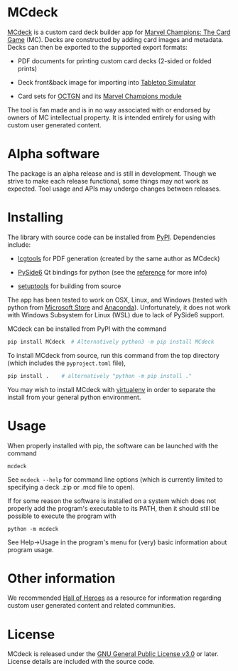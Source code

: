# MCdeck

[MCdeck](https://pypi.org/project/mcdeck/) is a custom card deck builder app for
[Marvel Champions: The Card Game](https://www.fantasyflightgames.com/en/products/marvel-champions-the-card-game/)
(MC). Decks are constructed by adding card images and metadata. Decks can then
be exported to the supported export formats:

* PDF documents for printing custom card decks (2-sided or folded prints)

* Deck front&back image for importing into
  [Tabletop Simulator](https://store.steampowered.com/app/286160/Tabletop_Simulator/)

* Card sets for [OCTGN](https://www.octgn.net/) and its
  [Marvel Champions module](https://twistedsistem.wixsite.com/octgnmarvelchampions/)

The tool is fan made and is in no way associated with or endorsed by owners of
MC intellectual property. It is intended entirely for using with custom user
generated content.

# Alpha software

The package is an alpha release and is still in development. Though we strive
to make each release functional, some things may not work as expected. Tool
usage and APIs may undergo changes between releases.

# Installing

The library with source code can be installed from
[PyPI](https://pypi.org/project/MCdeck/). Dependencies include:

- [lcgtools](https://pypi.org/project/lcgtools/) for PDF generation (created
  by the same author as MCdeck)

- [PySide6](https://pypi.org/project/PySide6/) Qt bindings for python (see the
  [reference](https://doc.qt.io/qtforpython/index.html) for more info)

- [setuptools](https://pypi.org/project/setuptools/) for building from source

The app has been tested to work on OSX, Linux, and Windows (tested with
python from [Microsoft Store](https://tinyurl.com/ekz5558m) and
[Anaconda](https://anaconda.org/)). Unfortunately, it does not work with
Windows Subsystem for Linux (WSL) due to lack of PySide6 support.

MCdeck can be installed from PyPI with the command

```bash
pip install MCdeck  # Alternatively python3 -m pip install MCdeck
````

To install MCdeck from source, run this command from the top directory
(which includes the `pyproject.toml` file),

```bash
pip install .    # alternatively "python -m pip install ."
```

You may wish to install MCdeck with [virtualenv](https://tinyurl.com/2p8hux4r)
in order to separate the install from your general python environment.

# Usage

When properly installed with pip, the software can be launched with the command

```
mcdeck
```

See `mcdeck --help` for command line options (which is currently
limited to specifying a deck .zip or .mcd file to open).

If for some reason the software is installed on a system which does not
properly add the program's executable to its PATH, then it should still be
possible to execute the program with

```
python -m mcdeck
```

See Help->Usage in the program's menu for (very) basic information about
program usage.

# Other information

We recommended [Hall of Heroes](https://hallofheroeslcg.com/custom-content/) as
a resource for information regarding custom user generated content and related
communities.


# License

MCdeck is released under the [GNU General Public License
v3.0](https://www.gnu.org/licenses/gpl-3.0-standalone.html) or later. License
details are included with the source code.

